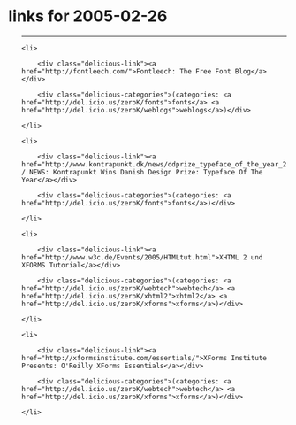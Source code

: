 # links for 2005-02-26

<ul class="delicious">

-------------------------------

	<li>

		<div class="delicious-link"><a href="http://fontleech.com/">Fontleech: The Free Font Blog</a></div>

		<div class="delicious-categories">(categories: <a href="http://del.icio.us/zeroK/fonts">fonts</a> <a href="http://del.icio.us/zeroK/weblogs">weblogs</a>)</div>

	</li>

	<li>

		<div class="delicious-link"><a href="http://www.kontrapunkt.dk/news/ddprize_typeface_of_the_year_2004">KONTRAPUNKT / NEWS: Kontrapunkt Wins Danish Design Prize: Typeface Of The Year</a></div>

		<div class="delicious-categories">(categories: <a href="http://del.icio.us/zeroK/fonts">fonts</a>)</div>

	</li>

	<li>

		<div class="delicious-link"><a href="http://www.w3c.de/Events/2005/HTMLtut.html">XHTML 2 und XFORMS Tutorial</a></div>

		<div class="delicious-categories">(categories: <a href="http://del.icio.us/zeroK/webtech">webtech</a> <a href="http://del.icio.us/zeroK/xhtml2">xhtml2</a> <a href="http://del.icio.us/zeroK/xforms">xforms</a>)</div>

	</li>

	<li>

		<div class="delicious-link"><a href="http://xformsinstitute.com/essentials/">XForms Institute Presents: O'Reilly XForms Essentials</a></div>

		<div class="delicious-categories">(categories: <a href="http://del.icio.us/zeroK/webtech">webtech</a> <a href="http://del.icio.us/zeroK/xforms">xforms</a>)</div>

	</li>

</ul>